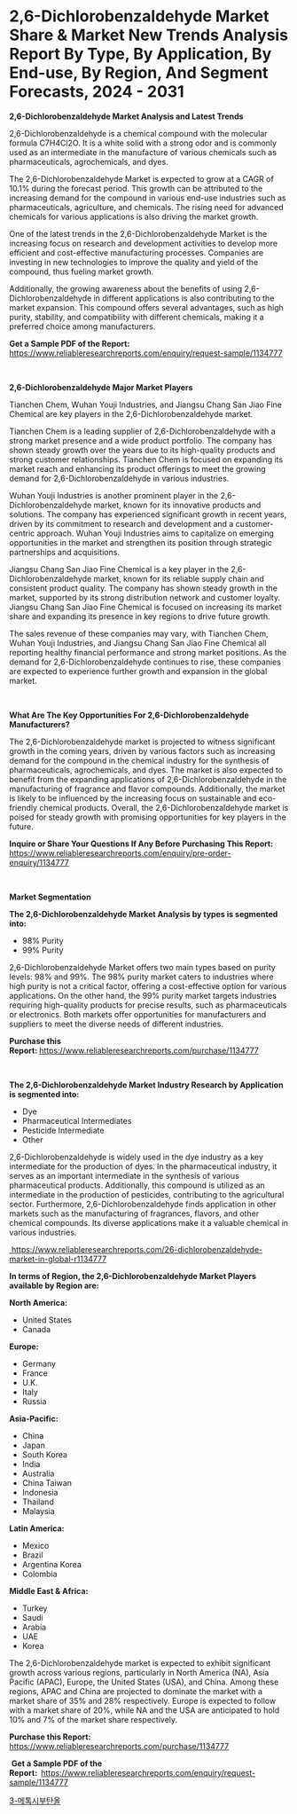 <p><h1>2,6-Dichlorobenzaldehyde Market Share & Market New Trends Analysis Report By Type, By Application, By End-use, By Region, And Segment Forecasts, 2024 - 2031</h1></p><p><strong>2,6-Dichlorobenzaldehyde Market Analysis and Latest Trends</strong></p>
<p><p>2,6-Dichlorobenzaldehyde is a chemical compound with the molecular formula C7H4Cl2O. It is a white solid with a strong odor and is commonly used as an intermediate in the manufacture of various chemicals such as pharmaceuticals, agrochemicals, and dyes.</p><p>The 2,6-Dichlorobenzaldehyde Market is expected to grow at a CAGR of 10.1% during the forecast period. This growth can be attributed to the increasing demand for the compound in various end-use industries such as pharmaceuticals, agriculture, and chemicals. The rising need for advanced chemicals for various applications is also driving the market growth.</p><p>One of the latest trends in the 2,6-Dichlorobenzaldehyde Market is the increasing focus on research and development activities to develop more efficient and cost-effective manufacturing processes. Companies are investing in new technologies to improve the quality and yield of the compound, thus fueling market growth.</p><p>Additionally, the growing awareness about the benefits of using 2,6-Dichlorobenzaldehyde in different applications is also contributing to the market expansion. This compound offers several advantages, such as high purity, stability, and compatibility with different chemicals, making it a preferred choice among manufacturers.</p></p>
<p><strong>Get a Sample PDF of the Report:&nbsp;</strong> <a href="https://www.reliableresearchreports.com/enquiry/request-sample/1134777">https://www.reliableresearchreports.com/enquiry/request-sample/1134777</a></p>
<p>&nbsp;</p>
<p><strong>2,6-Dichlorobenzaldehyde Major Market Players</strong></p>
<p><p>Tianchen Chem, Wuhan Youji Industries, and Jiangsu Chang San Jiao Fine Chemical are key players in the 2,6-Dichlorobenzaldehyde market. </p><p>Tianchen Chem is a leading supplier of 2,6-Dichlorobenzaldehyde with a strong market presence and a wide product portfolio. The company has shown steady growth over the years due to its high-quality products and strong customer relationships. Tianchen Chem is focused on expanding its market reach and enhancing its product offerings to meet the growing demand for 2,6-Dichlorobenzaldehyde in various industries.</p><p>Wuhan Youji Industries is another prominent player in the 2,6-Dichlorobenzaldehyde market, known for its innovative products and solutions. The company has experienced significant growth in recent years, driven by its commitment to research and development and a customer-centric approach. Wuhan Youji Industries aims to capitalize on emerging opportunities in the market and strengthen its position through strategic partnerships and acquisitions.</p><p>Jiangsu Chang San Jiao Fine Chemical is a key player in the 2,6-Dichlorobenzaldehyde market, known for its reliable supply chain and consistent product quality. The company has shown steady growth in the market, supported by its strong distribution network and customer loyalty. Jiangsu Chang San Jiao Fine Chemical is focused on increasing its market share and expanding its presence in key regions to drive future growth.</p><p>The sales revenue of these companies may vary, with Tianchen Chem, Wuhan Youji Industries, and Jiangsu Chang San Jiao Fine Chemical all reporting healthy financial performance and strong market positions. As the demand for 2,6-Dichlorobenzaldehyde continues to rise, these companies are expected to experience further growth and expansion in the global market.</p></p>
<p>&nbsp;</p>
<p><strong>What Are The Key Opportunities For 2,6-Dichlorobenzaldehyde Manufacturers?</strong></p>
<p><p>The 2,6-Dichlorobenzaldehyde market is projected to witness significant growth in the coming years, driven by various factors such as increasing demand for the compound in the chemical industry for the synthesis of pharmaceuticals, agrochemicals, and dyes. The market is also expected to benefit from the expanding applications of 2,6-Dichlorobenzaldehyde in the manufacturing of fragrance and flavor compounds. Additionally, the market is likely to be influenced by the increasing focus on sustainable and eco-friendly chemical products. Overall, the 2,6-Dichlorobenzaldehyde market is poised for steady growth with promising opportunities for key players in the future.</p></p>
<p><strong>Inquire or Share Your Questions If Any Before Purchasing This Report:</strong> <a href="https://www.reliableresearchreports.com/enquiry/pre-order-enquiry/1134777">https://www.reliableresearchreports.com/enquiry/pre-order-enquiry/1134777</a></p>
<p>&nbsp;</p>
<p><strong>Market Segmentation</strong></p>
<p><strong>The 2,6-Dichlorobenzaldehyde Market Analysis by types is segmented into:</strong></p>
<p><ul><li>98% Purity</li><li>99% Purity</li></ul></p>
<p><p>2,6-Dichlorobenzaldehyde Market offers two main types based on purity levels: 98% and 99%. The 98% purity market caters to industries where high purity is not a critical factor, offering a cost-effective option for various applications. On the other hand, the 99% purity market targets industries requiring high-quality products for precise results, such as pharmaceuticals or electronics. Both markets offer opportunities for manufacturers and suppliers to meet the diverse needs of different industries.</p></p>
<p><strong>Purchase this Report:&nbsp;</strong><a href="https://www.reliableresearchreports.com/purchase/1134777">https://www.reliableresearchreports.com/purchase/1134777</a></p>
<p>&nbsp;</p>
<p><strong>The 2,6-Dichlorobenzaldehyde Market Industry Research by Application is segmented into:</strong></p>
<p><ul><li>Dye</li><li>Pharmaceutical Intermediates</li><li>Pesticide Intermediate</li><li>Other</li></ul></p>
<p><p>2,6-Dichlorobenzaldehyde is widely used in the dye industry as a key intermediate for the production of dyes. In the pharmaceutical industry, it serves as an important intermediate in the synthesis of various pharmaceutical products. Additionally, this compound is utilized as an intermediate in the production of pesticides, contributing to the agricultural sector. Furthermore, 2,6-Dichlorobenzaldehyde finds application in other markets such as the manufacturing of fragrances, flavors, and other chemical compounds. Its diverse applications make it a valuable chemical in various industries.</p></p>
<p><a href="https://www.reliableresearchreports.com/26-dichlorobenzaldehyde-market-in-global-r1134777">&nbsp;https://www.reliableresearchreports.com/26-dichlorobenzaldehyde-market-in-global-r1134777</a></p>
<p><strong>In terms of Region, the 2,6-Dichlorobenzaldehyde Market Players available by Region are:</strong></p>
<p>
    <p> <strong> North America: </strong>
        <ul>
            <li>United States</li>
            <li>Canada</li>
        </ul>
        </p> 
    <p> <strong> Europe: </strong>
        <ul>
            <li>Germany</li>
            <li>France</li>
            <li>U.K.</li>
            <li>Italy</li>
            <li>Russia</li>
        </ul>
        </p> 
    <p> <strong> Asia-Pacific: </strong>
        <ul>
            <li>China</li>
            <li>Japan</li>
            <li>South Korea</li>
            <li>India</li>
            <li>Australia</li>
            <li>China Taiwan</li>
            <li>Indonesia</li>
            <li>Thailand</li>
            <li>Malaysia</li>
        </ul>
        </p> 
    <p> <strong> Latin America: </strong>
        <ul>
            <li>Mexico</li>
            <li>Brazil</li>
            <li>Argentina Korea</li>
            <li>Colombia</li>
        </ul>
        </p> 
    <p> <strong> Middle East & Africa: </strong>
        <ul>
            <li>Turkey</li>
            <li>Saudi</li>
            <li>Arabia</li>
            <li>UAE</li>
            <li>Korea</li>
        </ul>
    </p>
    </p>
<p><p>The 2,6-Dichlorobenzaldehyde market is expected to exhibit significant growth across various regions, particularly in North America (NA), Asia Pacific (APAC), Europe, the United States (USA), and China. Among these regions, APAC and China are projected to dominate the market with a market share of 35% and 28% respectively. Europe is expected to follow with a market share of 20%, while NA and the USA are anticipated to hold 10% and 7% of the market share respectively.</p></p>
<p><strong>Purchase this Report: </strong><a href="https://www.reliableresearchreports.com/purchase/1134777">https://www.reliableresearchreports.com/purchase/1134777</a></p>
<p>&nbsp;<strong>Get a Sample PDF of the Report:&nbsp;&nbsp;</strong><a href="https://www.reliableresearchreports.com/enquiry/request-sample/1134777">https://www.reliableresearchreports.com/enquiry/request-sample/1134777</a></p>
<p><strong></strong></p>
<p><p><a href="https://medium.com/@monserratemohr/2024%EB%85%84%EB%B6%80%ED%84%B0-2031%EB%85%84%EA%B9%8C%EC%A7%80-%EC%98%88%EC%B8%A1%EB%90%9C-3-%EB%A9%94%ED%86%A1%EC%8B%9C%EB%B6%80%ED%83%84%EC%98%AC-%EC%8B%9C%EC%9E%A5-%EB%B6%84%EC%84%9D-%EB%B0%8F-%EA%B7%9C%EB%AA%A8%EC%9E%85%EB%8B%88%EB%8B%A4-256f9adf482c">3-메톡시부탄올</a></p></p>
